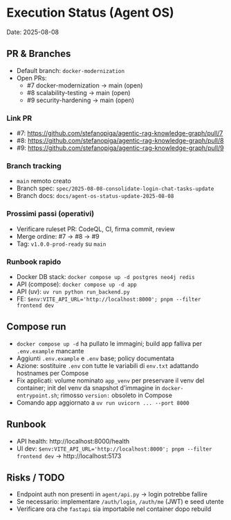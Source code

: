 # Execution Status (Agent OS)

Date: 2025-08-08

## PR & Branches

- Default branch: `docker-modernization`
- Open PRs:
  - #7 docker-modernization → main (open)
  - #8 scalability-testing → main (open)
  - #9 security-hardening → main (open)

### Link PR
- #7: https://github.com/stefanopiga/agentic-rag-knowledge-graph/pull/7
- #8: https://github.com/stefanopiga/agentic-rag-knowledge-graph/pull/8
- #9: https://github.com/stefanopiga/agentic-rag-knowledge-graph/pull/9

### Branch tracking
- `main` remoto creato
- Branch spec: `spec/2025-08-08-consolidate-login-chat-tasks-update`
- Branch docs: `docs/agent-os-status-update-2025-08-08`

### Prossimi passi (operativi)
- Verificare ruleset PR: CodeQL, CI, firma commit, review
- Merge ordine: #7 → #8 → #9
- Tag: `v1.0.0-prod-ready` su `main`

### Runbook rapido
- Docker DB stack: `docker compose up -d postgres neo4j redis`
- API (compose): `docker compose up -d app`
- API (uv): `uv run python run_backend.py`
- FE: `$env:VITE_API_URL='http://localhost:8000'; pnpm --filter frontend dev`

## Compose run

- `docker compose up -d` ha pullato le immagini; build app falliva per `.env.example` mancante
- Aggiunti `.env.example` e `.env` base; policy documentata
- Azione: sostituire `.env` con tutte le variabili di `env.txt` adattando hostnames per Compose
- Fix applicati: volume nominato `app_venv` per preservare il venv del container; init del venv da snapshot d'immagine in `docker-entrypoint.sh`; rimosso `version:` obsoleto in Compose
- Comando app aggiornato a `uv run uvicorn ... --port 8000`

## Runbook

- API health: http://localhost:8000/health
- UI dev: `$env:VITE_API_URL='http://localhost:8000'; pnpm --filter frontend dev` → http://localhost:5173

## Risks / TODO

- Endpoint auth non presenti in `agent/api.py` → login potrebbe fallire
- Se necessario: implementare `/auth/login`, `/auth/me` (JWT) e seed utente
- Verificare ora che `fastapi` sia importabile nel container dopo rebuild
